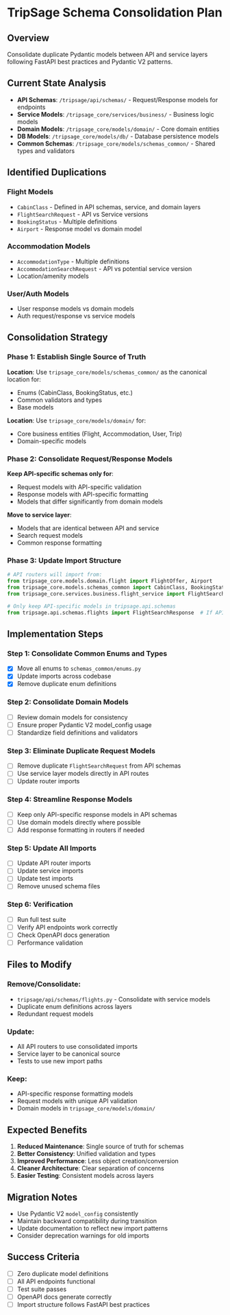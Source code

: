 # TripSage Schema Consolidation Plan

## Overview
Consolidate duplicate Pydantic models between API and service layers following FastAPI best practices and Pydantic V2 patterns.

## Current State Analysis
- **API Schemas**: `/tripsage/api/schemas/` - Request/Response models for endpoints
- **Service Models**: `/tripsage_core/services/business/` - Business logic models 
- **Domain Models**: `/tripsage_core/models/domain/` - Core domain entities
- **DB Models**: `/tripsage_core/models/db/` - Database persistence models
- **Common Schemas**: `/tripsage_core/models/schemas_common/` - Shared types and validators

## Identified Duplications

### Flight Models
- `CabinClass` - Defined in API schemas, service, and domain layers
- `FlightSearchRequest` - API vs Service versions
- `BookingStatus` - Multiple definitions
- `Airport` - Response model vs domain model

### Accommodation Models
- `AccommodationType` - Multiple definitions
- `AccommodationSearchRequest` - API vs potential service version
- Location/amenity models

### User/Auth Models
- User response models vs domain models
- Auth request/response vs service models

## Consolidation Strategy

### Phase 1: Establish Single Source of Truth
**Location**: Use `tripsage_core/models/schemas_common/` as the canonical location for:
- Enums (CabinClass, BookingStatus, etc.)
- Common validators and types
- Base models

**Location**: Use `tripsage_core/models/domain/` for:
- Core business entities (Flight, Accommodation, User, Trip)
- Domain-specific models

### Phase 2: Consolidate Request/Response Models  
**Keep API-specific schemas only for**:
- Request models with API-specific validation
- Response models with API-specific formatting
- Models that differ significantly from domain models

**Move to service layer**:
- Models that are identical between API and service
- Search request models
- Common response formatting

### Phase 3: Update Import Structure
```python
# API routers will import from:
from tripsage_core.models.domain.flight import FlightOffer, Airport
from tripsage_core.models.schemas_common import CabinClass, BookingStatus
from tripsage_core.services.business.flight_service import FlightSearchRequest

# Only keep API-specific models in tripsage.api.schemas
from tripsage.api.schemas.flights import FlightSearchResponse  # If API-specific formatting needed
```

## Implementation Steps

### Step 1: Consolidate Common Enums and Types
- [x] Move all enums to `schemas_common/enums.py`
- [x] Update imports across codebase
- [x] Remove duplicate enum definitions

### Step 2: Consolidate Domain Models
- [ ] Review domain models for consistency
- [ ] Ensure proper Pydantic V2 model_config usage
- [ ] Standardize field definitions and validators

### Step 3: Eliminate Duplicate Request Models
- [ ] Remove duplicate `FlightSearchRequest` from API schemas
- [ ] Use service layer models directly in API routes
- [ ] Update router imports

### Step 4: Streamline Response Models
- [ ] Keep only API-specific response models in API schemas
- [ ] Use domain models directly where possible
- [ ] Add response formatting in routers if needed

### Step 5: Update All Imports
- [ ] Update API router imports
- [ ] Update service imports  
- [ ] Update test imports
- [ ] Remove unused schema files

### Step 6: Verification
- [ ] Run full test suite
- [ ] Verify API endpoints work correctly
- [ ] Check OpenAPI docs generation
- [ ] Performance validation

## Files to Modify

### Remove/Consolidate:
- `tripsage/api/schemas/flights.py` - Consolidate with service models
- Duplicate enum definitions across layers
- Redundant request models

### Update:
- All API routers to use consolidated imports
- Service layer to be canonical source
- Tests to use new import paths

### Keep:
- API-specific response formatting models
- Request models with unique API validation
- Domain models in `tripsage_core/models/domain/`

## Expected Benefits
1. **Reduced Maintenance**: Single source of truth for schemas
2. **Better Consistency**: Unified validation and types
3. **Improved Performance**: Less object creation/conversion
4. **Cleaner Architecture**: Clear separation of concerns
5. **Easier Testing**: Consistent models across layers

## Migration Notes
- Use Pydantic V2 `model_config` consistently
- Maintain backward compatibility during transition
- Update documentation to reflect new import patterns
- Consider deprecation warnings for old imports

## Success Criteria
- [ ] Zero duplicate model definitions
- [ ] All API endpoints functional 
- [ ] Test suite passes
- [ ] OpenAPI docs generate correctly
- [ ] Import structure follows FastAPI best practices